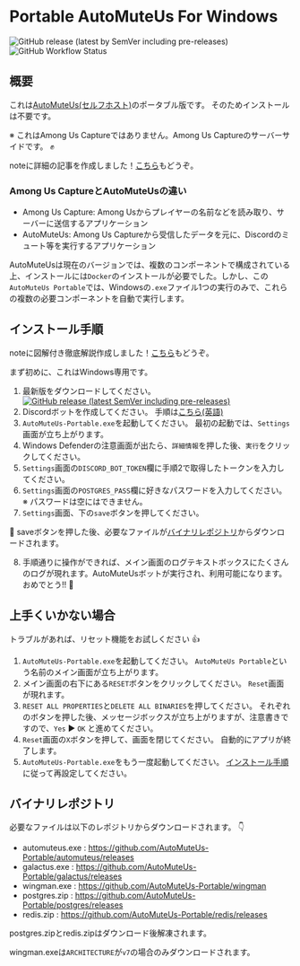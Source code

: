 # Portable AutoMuteUs For Windows

![GitHub release (latest by SemVer including pre-releases)](https://img.shields.io/github/downloads-pre/mtaku3/AutoMuteUs-Portable/latest/total?color=green&sort=semver)
![GitHub Workflow Status](https://img.shields.io/github/workflow/status/mtaku3/AutoMuteUs-Portable/releaser-v1)

## 概要
これは[AutoMuteUs(セルフホスト)](https://github.com/automuteus)のポータブル版です。 そのためインストールは不要です。

※ これはAmong Us Captureではありません。Among Us Captureのサーバーサイドです。 ✊

noteに詳細の記事を作成しました！[こちら](https://note.com/mtaku3/n/nd1419c9138c7)もどうぞ。

### Among Us CaptureとAutoMuteUsの違い
- Among Us Capture: Among Usからプレイヤーの名前などを読み取り、サーバーに送信するアプリケーション
- AutoMuteUs: Among Us Captureから受信したデータを元に、Discordのミュート等を実行するアプリケーション

AutoMuteUsは現在のバージョンでは、複数のコンポーネントで構成されている上、インストールには`Docker`のインストールが必要でした。しかし、この`AutoMuteUs Portable`では、Windowsの`.exe`ファイル1つの実行のみで、これらの複数の必要コンポーネントを自動で実行します。

## インストール手順
noteに図解付き徹底解説作成しました！[こちら](https://note.com/mtaku3/n/n07fc4a2e9617)もどうぞ。

まず初めに、これはWindows専用です。

1.  最新版をダウンロードしてください。 <a href="https://github.com/mtaku3/AutoMuteUs-Portable/releases/latest/download/AutoMuteUs-Portable.exe"><img alt="GitHub release (latest SemVer including pre-releases)" src="https://img.shields.io/github/v/release/mtaku3/AutoMuteUs-Portable?color=blue&include_prereleases&label=download&sort=semver"></a>
2.  Discordボットを作成してください。 手順は[こちら(英語)](https://github.com/denverquane/automuteus/blob/master/BOT_README.md)
3.  `AutoMuteUs-Portable.exe`を起動してください。 最初の起動では、`Settings`画面が立ち上がります。
4.  Windows Defenderの注意画面が出たら、`詳細情報`を押した後、`実行`をクリックしてください。
5.  `Settings`画面の`DISCORD_BOT_TOKEN`欄に手順2で取得したトークンを入力してください。
6.  `Settings`画面の`POSTGRES_PASS`欄に好きなパスワードを入力してください。※ パスワードは空にはできません。
7.  `Settings`画面、下の`save`ボタンを押してください。

🔔 saveボタンを押した後、必要なファイルが<a href="#バイナリレポジトリ">バイナリレポジトリ</a>からダウンロードされます。

8.  手順通りに操作ができれば、メイン画面のログテキストボックスにたくさんのログが現れます。AutoMuteUsボットが実行され、利用可能になります。 おめでとう!! 🥳

## 上手くいかない場合
トラブルがあれば、リセット機能をお試しください 👍

1.  `AutoMuteUs-Portable.exe`を起動してください。 `AutoMuteUs Portable`という名前のメイン画面が立ち上がります。
2.  メイン画面の右下にある`RESET`ボタンをクリックしてください。 `Reset`画面が現れます。
3.  `RESET ALL PROPERTIES`と`DELETE ALL BINARIES`を押してください。 それぞれのボタンを押した後、メッセージボックスが立ち上がりますが、注意書きですので、`Yes` ▶️ `OK` と進めてください。
4.  `Reset`画面の`X`ボタンを押して、画面を閉じてください。 自動的にアプリが終了します。
5.  `AutoMuteUs-Portable.exe`をもう一度起動してください。 <a href="#インストール手順">インストール手順</a>に従って再設定してください。

## バイナリレポジトリ
必要なファイルは以下のレポジトリからダウンロードされます。 👇

- automuteus.exe : https://github.com/AutoMuteUs-Portable/automuteus/releases
- galactus.exe : https://github.com/AutoMuteUs-Portable/galactus/releases
- wingman.exe : https://github.com/AutoMuteUs-Portable/wingman
- postgres.zip : https://github.com/AutoMuteUs-Portable/postgres/releases
- redis.zip : https://github.com/AutoMuteUs-Portable/redis/releases

postgres.zipとredis.zipはダウンロード後解凍されます。

wingman.exeは`ARCHITECTURE`が`v7`の場合のみダウンロードされます。